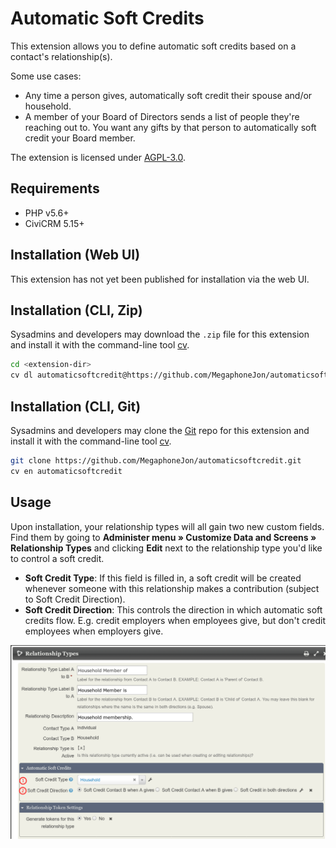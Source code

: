 # Automatic Soft Credits

This extension allows you to define automatic soft credits based on a contact's relationship(s).

Some use cases:
* Any time a person gives, automatically soft credit their spouse and/or household.
* A member of your Board of Directors sends a list of people they're reaching out to.  You want any gifts by that person to automatically soft credit your Board member.

The extension is licensed under [AGPL-3.0](LICENSE.txt).

## Requirements

* PHP v5.6+
* CiviCRM 5.15+

## Installation (Web UI)

This extension has not yet been published for installation via the web UI.

## Installation (CLI, Zip)

Sysadmins and developers may download the `.zip` file for this extension and
install it with the command-line tool [cv](https://github.com/civicrm/cv).

```bash
cd <extension-dir>
cv dl automaticsoftcredit@https://github.com/MegaphoneJon/automaticsoftcredit/archive/master.zip
```

## Installation (CLI, Git)

Sysadmins and developers may clone the [Git](https://en.wikipedia.org/wiki/Git) repo for this extension and
install it with the command-line tool [cv](https://github.com/civicrm/cv).

```bash
git clone https://github.com/MegaphoneJon/automaticsoftcredit.git
cv en automaticsoftcredit
```

## Usage

Upon installation, your relationship types will all gain two new custom fields.  Find them by going to **Administer menu » Customize Data and Screens » Relationship Types** and clicking **Edit** next to the relationship type you'd like to control a soft credit.

* **Soft Credit Type**: If this field is filled in, a soft credit will be created whenever someone with this relationship makes a contribution (subject to Soft Credit Direction).
* **Soft Credit Direction**: This controls the direction in which automatic soft credits flow.  E.g. credit employers when employees give, but don't credit employees when employers give.

![Screenshot of Relationship Type Edit screen](/images/Selection_952.png)
